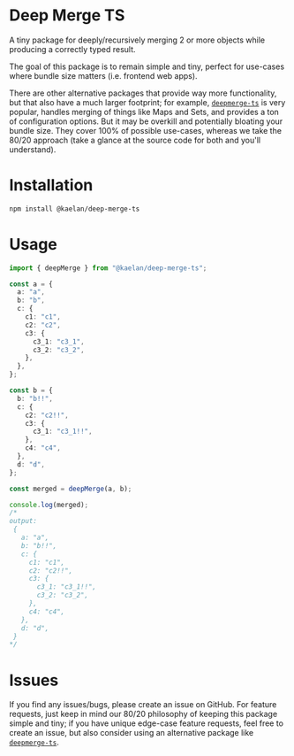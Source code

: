 # Deep Merge TS

A tiny package for deeply/recursively merging 2 or more objects while producing a correctly typed result.

The goal of this package is to remain simple and tiny, perfect for use-cases where bundle size matters (i.e. frontend web apps).

There are other alternative packages that provide way more functionality, but that also have a much larger footprint; for example, [`deepmerge-ts`](https://github.com/RebeccaStevens/deepmerge-ts) is very popular, handles merging of things like Maps and Sets, and provides a ton of configuration options. But it may be overkill and potentially bloating your bundle size. They cover 100% of possible use-cases, whereas we take the 80/20 approach (take a glance at the source code for both and you'll understand).

# Installation

```bash
npm install @kaelan/deep-merge-ts
```

# Usage

```ts
import { deepMerge } from "@kaelan/deep-merge-ts";

const a = {
  a: "a",
  b: "b",
  c: {
    c1: "c1",
    c2: "c2",
    c3: {
      c3_1: "c3_1",
      c3_2: "c3_2",
    },
  },
};

const b = {
  b: "b!!",
  c: {
    c2: "c2!!",
    c3: {
      c3_1: "c3_1!!",
    },
    c4: "c4",
  },
  d: "d",
};

const merged = deepMerge(a, b);

console.log(merged);
/* 
output:
 {
   a: "a",
   b: "b!!",
   c: {
     c1: "c1",
     c2: "c2!!",
     c3: {  
       c3_1: "c3_1!!",
       c3_2: "c3_2",
     },
     c4: "c4",
   },
   d: "d",
 }
*/
```

# Issues

If you find any issues/bugs, please create an issue on GitHub. For feature requests, just keep in mind our 80/20 philosophy of keeping this package simple and tiny; if you have unique edge-case feature requests, feel free to create an issue, but also consider using an alternative package like [`deepmerge-ts`](https://github.com/RebeccaStevens/deepmerge-ts).
